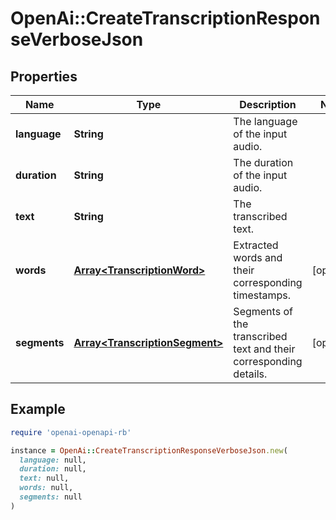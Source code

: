 # OpenAi::CreateTranscriptionResponseVerboseJson

## Properties

| Name | Type | Description | Notes |
| ---- | ---- | ----------- | ----- |
| **language** | **String** | The language of the input audio. |  |
| **duration** | **String** | The duration of the input audio. |  |
| **text** | **String** | The transcribed text. |  |
| **words** | [**Array&lt;TranscriptionWord&gt;**](TranscriptionWord.md) | Extracted words and their corresponding timestamps. | [optional] |
| **segments** | [**Array&lt;TranscriptionSegment&gt;**](TranscriptionSegment.md) | Segments of the transcribed text and their corresponding details. | [optional] |

## Example

```ruby
require 'openai-openapi-rb'

instance = OpenAi::CreateTranscriptionResponseVerboseJson.new(
  language: null,
  duration: null,
  text: null,
  words: null,
  segments: null
)
```

